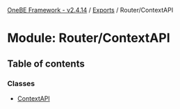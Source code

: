 [OneBE Framework - v2.4.14](../README.md) / [Exports](../modules.md) / Router/ContextAPI

# Module: Router/ContextAPI

## Table of contents

### Classes

- [ContextAPI](../classes/Router_ContextAPI.ContextAPI.md)
